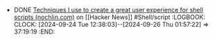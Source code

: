 - DONE [Techniques I use to create a great user experience for shell scripts (nochlin.com)](https://news.ycombinator.com/item?id=41512899) on [[Hacker News]] #Shell/script
  :LOGBOOK:
  CLOCK: [2024-09-24 Tue 12:38:03]--[2024-09-26 Thu 01:57:22] =>  37:19:19
  :END: